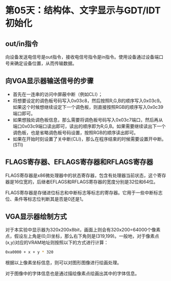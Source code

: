 # 第05天：结构体、文字显示与GDT/IDT初始化
## out/in指令
向设备发送电信号是out指令，接收电信号指令是in指令。使用设备通过设备端口号来确定设备位置，从而传输数据。

## 向VGA显示器输送信号的步骤
+ 首先在一连串的访问中屏蔽中断（例如CLI）；
+ 将想要设定的调色板号码写入0x03c8，然后按照R,G,B的顺序写入0x03c9。如果这个时候想继续设定下一个调色板，则直接按照RGB的顺序写入0x0c39端口即可。
+ 如果想独处调色板信息，那么需要将调色板号码写入0x03c7端口，然后再从端口0x03c9端口读出即可，读出的顺序即为R,G,B。如果需要继续读出下一个调色板，也是省略调色板号码设置，按照RGB的顺序读出即可。
+ 如果在开始时刻设置了关中断(CLI)，那么在程序结束的时候需要设置开中断。(STI)

## FLAGS寄存器、EFLAGS寄存器和RFLAGS寄存器
FLAGS寄存器是x86微处理器中的状态寄存器，包含有处理器当前状态，这个寄存器是16位宽的，后继者EFLAGS和RFLAGS寄存器的宽度分别是32位和64位。

FLAGS寄存器是存储进位标志和中断标志等标志的寄存器。它用于一些中断标志位、条件等标志位判断其是否是0还是1。

## VGA显示器绘制方式

对于本实验中显示器为320x200x8bit，画面上则会有320x200=64000个像素点，假设左上角是(0,0)坐标，那么右下角则是(319,199)。一般地，对于像素点(x,y)对应的VRAM地址则按照以下的方式进行计算：
```bash
0xa0000 + x + y * 320
```

根据以上像素坐标信息，则可以对图形图像进行绘画处理。

对于图像中的字体信息也是通过描绘像素点绘画出其中的字体信息。



